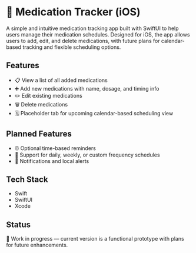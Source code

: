 # 💊 Medication Tracker (iOS)

A simple and intuitive medication tracking app built with SwiftUI to help users manage their medication schedules. Designed for iOS, the app allows users to add, edit, and delete medications, with future plans for calendar-based tracking and flexible scheduling options.

## Features

- 📋 View a list of all added medications
- ➕ Add new medications with name, dosage, and timing info
- ✏️ Edit existing medications
- 🗑️ Delete medications
- 🗓️ Placeholder tab for upcoming calendar-based scheduling view

## Planned Features

- ⏰ Optional time-based reminders
- 📅 Support for daily, weekly, or custom frequency schedules
- 🔔 Notifications and local alerts

## Tech Stack

- Swift
- SwiftUI
- Xcode

## Status

🚧 Work in progress — current version is a functional prototype with plans for future enhancements.
